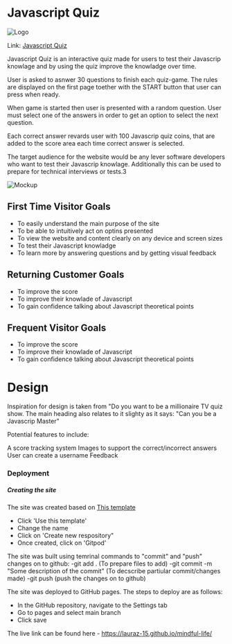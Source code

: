 
# Javascript Quiz

![Logo]()

Link: [Javascript Quiz]()

Javascript Quiz is an interactive quiz made for users to test their Javascrip knowlage and by using the quiz improve the knowladge over time. 

User is asked to asnwer 30 questions to finish each quiz-game. The rules are displayed on the first page toether with the START button that user can press when ready. 

When game is started then user is presented with a random question. User must select one of the answers in order to get an option to select the next question.

Each correct answer revards user with 100 Javascrip quiz coins, that are added to the score area each time correct answer is selected. 

The target audience for the website would be any lever software developers who want to test their Javascrip knowlage. Additionally this can be used to prepare for technical interviews or tests.3

![Mockup]()

## First Time Visitor Goals
  
- To easily understand the main purpose of the site
- To be able to intuitively act on optins presented 
- To view the website and content clearly on any device and screen sizes
- To test their Javascript knowladge
- To learn more by answering questions and by getting visual feedback

## Returning Customer Goals
- To improve the score 
- To improve their knowlade of Javascript
- To gain confidence talking about Javascript theoretical points

## Frequent Visitor Goals
- To improve the score 
- To improve their knowlade of Javascript
- To gain confidence talking about Javascript theoretical points

# Design 

Inspiration for design is taken from "Do you want to be a millionaire TV quiz show. 
The main heading also relates to it slighty as it says: "Can you be a Javascrip Master"


Potential features to include:

A score tracking system
Images to support the correct/incorrect answers
User can create a username
Feedback

### Deployment

##### Creating the site

The site was created based on [This template](https://github.com/Code-Institute-Org/gitpod-full-template)
- Click 'Use this template'
- Change the name
- Click on 'Create new respository"
- Once created, click on 'Gitpod'

The site was built using temrinal commands to "commit" and "push" changes on to github:
-git add . (To prepare files to add)
-git commit -m "Some description of the commit" (To decscribe partiular commit/changes made)
-git push (push the changes on to github)

The site was deployed to GitHub pages. The steps to deploy are as follows:
- In the GitHub repository, navigate to the Settings tab
- Go to pages and select main branch
- Click save

The live link can be found here - https://lauraz-15.github.io/mindful-life/

